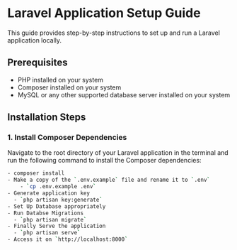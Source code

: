 # Laravel Application Setup Guide

This guide provides step-by-step instructions to set up and run a Laravel application locally.

## Prerequisites
- PHP installed on your system
- Composer installed on your system
- MySQL or any other supported database server installed on your system

## Installation Steps

### 1. Install Composer Dependencies
Navigate to the root directory of your Laravel application in the terminal and run the following command to install the Composer dependencies:
```bash
- composer install
- Make a copy of the `.env.example` file and rename it to `.env`
    - `cp .env.example .env`
- Generate application key
  - `php artisan key:generate`
- Set Up Database appropriately
- Run Databse Migrations
  - `php artisan migrate`
- Finally Serve the application
  - `php artisan serve`
- Access it on `http://localhost:8000`
